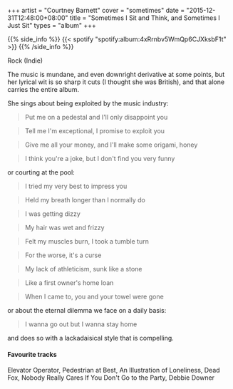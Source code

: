 +++
artist = "Courtney Barnett"
cover = "sometimes"
date = "2015-12-31T12:48:00+08:00"
title = "Sometimes I Sit and Think, and Sometimes I Just Sit"
types = "album"
+++

{{% side_info %}}
{{< spotify "spotify:album:4xRrnbv5WmQp6CJXksbF1t" >}}
{{% /side_info %}}

Rock (Indie)

The music is mundane, and even downright derivative at some points, but her lyrical wit is so sharp it cuts (I thought she was British), and that alone carries the entire album.

She sings about being exploited by the music industry:

>Put me on a pedestal and I'll only disappoint you

>Tell me I'm exceptional, I promise to exploit you

>Give me all your money, and I'll make some origami, honey

>I think you're a joke, but I don't find you very funny

or courting at the pool:

>I tried my very best to impress you

>Held my breath longer than I normally do

>I was getting dizzy

>My hair was wet and frizzy

>Felt my muscles burn, I took a tumble turn

>For the worse, it's a curse

>My lack of athleticism, sunk like a stone

>Like a first owner's home loan

>When I came to, you and your towel were gone

or about the eternal dilemma we face on a daily basis:

>I wanna go out but I wanna stay home

and does so with a lackadaisical style that is compelling.

#### Favourite tracks

Elevator Operator, Pedestrian at Best, An Illustration of Loneliness, Dead Fox, Nobody Really Cares If You Don't Go to the Party, Debbie Downer
